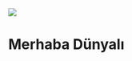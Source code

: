 <img src="https://images.pexels.com/photos/270348/pexels-photo-270348.jpeg?cs=srgb&dl=pexels-pixabay-270348.jpg&fm=jpg" >

<h1 syle=align="center">Merhaba Dünyalı</h1>

